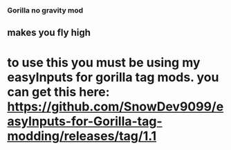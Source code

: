### Gorilla no gravity mod
## makes you fly high
# to use this you must be using my easyInputs for gorilla tag mods. you can get this here: https://github.com/SnowDev9099/easyInputs-for-Gorilla-tag-modding/releases/tag/1.1
